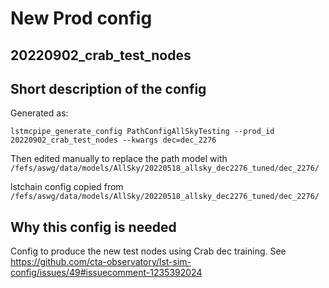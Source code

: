 # New Prod config

## 20220902_crab_test_nodes

## Short description of the config

Generated as:

```
lstmcpipe_generate_config PathConfigAllSkyTesting --prod_id 20220902_crab_test_nodes --kwargs dec=dec_2276
```

Then edited manually to replace the path model with `/fefs/aswg/data/models/AllSky/20220518_allsky_dec2276_tuned/dec_2276/`

lstchain config copied from `/fefs/aswg/data/models/AllSky/20220518_allsky_dec2276_tuned/dec_2276/`

## Why this config is needed 

Config to produce the new test nodes using Crab dec training.
See https://github.com/cta-observatory/lst-sim-config/issues/49#issuecomment-1235392024


